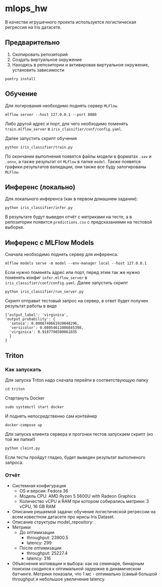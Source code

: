 # mlops_hw

В качестве игрушечного проекта используется логистическая регрессия на Iris
датасете.

## Предварительно

1. Скопировать репозиторий
2. Создать виртуальное окружение
3. Находясь в репозитории и активировав виртуальное окружение, установить
   зависимости

```
poetry install
```

## Обучение

Для логирования необходимо поднять сервер `MLFlow`.

```
mlflow server --host 127.0.0.1 --port 8080
```

Либо другой адрес и порт, для чего необходимо поменять `train.mlflow_server` в
`iris_classifier/conf/config.yaml`.

Далее запустить скрипт обучения

```
python iris_classifier/train.py
```

По окончании выполнения появятся файлы модели в форматах `.sav` и `.onnx`, а
также результат от `MLFlow` в папке `model`. Также появятся графики результатов
валидации, они также все буду залогированы `MLFlow`.

## Инференс (локально)

Для локального инференса (как в первом домашнем задании):

```
python iris_classifier/infer.py
```

В результате будут выведен отчёт с метриками на тесте, а в репозитории появится
`predictions.csv` с предсказаниями на тестовой выборке.

## Инференс с MLFlow Models

Сначала необходимо поднять сервер для инференса.

```
mlflow models serve -m model --env-manager local --host 127.0.0.1
```

Если нужно поменять адрес или порт, перед этим так же нужно поменять конфиг
`infer.mlflow_server` в `iris_classifier/conf/config.yaml`. Далее запустить
скрипт

```
python iris_classifier/run_server.py
```

Скрипт отправит тестовый запрос на сервер, в ответ будет получен результат
работы в виде

```
{'output_label': 'virginica',
'output_probability': {
  'setosa': 0.0006740661920048296,
  'versicolor': 0.08054611086845398,
  'virginica': 0.9187798500061035
  }
}
```

## Triton
### Как запускать
Для запуска Triton надо сначала перейти в соответствующую папку
```
cd triton
```

Стартануть Docker
```
sudo systemctl start docker
```

И поднять непосредственно сам контейнер

```
docker-compose up
```

Для запуска клиента сервера и прогонки тестов запускаем скрипт (из той же папки!)

```
python cleint.py
```

Если тесты пройдут гладко, будет выведен результат выполненого запроса.

### Отчёт
- Системная конфигурация
  + OS и версия: Fedora 36
  + Модель CPU: AMD Ryzen 5 5600U with Radeon Graphics
  + Количество vCPU и RAM при котором собирались метрики: 3 vCPU, 16 GB RAM
- Описание решаемой задачи: обучение логистической регрессии на всем известном датасете про ирисы Iris Dataset.
- Описание структуры model_repository: .
- Метрики
  + До оптимизации
    * throughput: 23900.5
    * latency: 299
  + После оптимизации
    * throughput: 25227.4
    * latency: 316
- Объяснение мотивации и выбора: как на семинаре, бинарным поиском сходился к оптимальной задержке в динамическом батчинге. Метрики показали, что 1 мс - оптимально (самый большой throughput и небольшое увеличение latency. 
